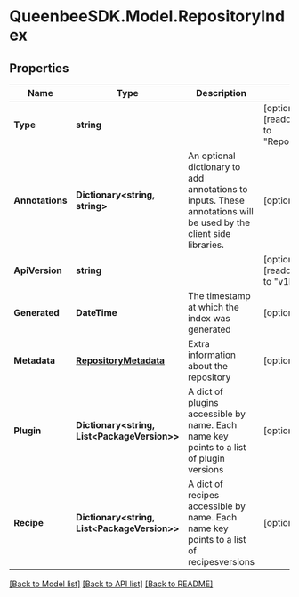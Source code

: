 
# QueenbeeSDK.Model.RepositoryIndex

## Properties

Name | Type | Description | Notes
------------ | ------------- | ------------- | -------------
**Type** | **string** |  | [optional] [readonly] [default to "RepositoryIndex"]
**Annotations** | **Dictionary&lt;string, string&gt;** | An optional dictionary to add annotations to inputs. These annotations will be used by the client side libraries. | [optional] 
**ApiVersion** | **string** |  | [optional] [readonly] [default to "v1beta1"]
**Generated** | **DateTime** | The timestamp at which the index was generated | [optional] 
**Metadata** | [**RepositoryMetadata**](RepositoryMetadata.md) | Extra information about the repository | [optional] 
**Plugin** | **Dictionary&lt;string, List&lt;PackageVersion&gt;&gt;** | A dict of plugins accessible by name. Each name key points to a list of plugin versions | [optional] 
**Recipe** | **Dictionary&lt;string, List&lt;PackageVersion&gt;&gt;** | A dict of recipes accessible by name. Each name key points to a list of recipesversions | [optional] 

[[Back to Model list]](../README.md#documentation-for-models)
[[Back to API list]](../README.md#documentation-for-api-endpoints)
[[Back to README]](../README.md)

